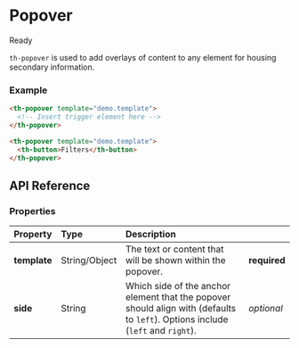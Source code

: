 # Popover

<span class="badge green">Ready</span>

`th-popover` is used to add overlays of content to any element for housing secondary information.

### Example

```html
<th-popover template="demo.template">
  <!-- Insert trigger element here -->
</th-popover>

<th-popover template="demo.template">
  <th-button>Filters</th-button>
</th-popover>
```

## API Reference

### Properties
| Property         | Type        | Description   |   |
|:-------------    |:-------     | :-------------|---|
| **template**      | String/Object      | The text or content that will be shown within the popover. | **required** |
| **side**     | String      | Which side of the anchor element that the popover should align with (defaults to `left`). Options include (`left` and `right`). | *optional* |
